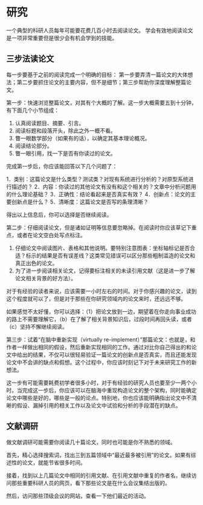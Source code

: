# 研究

一个典型的科研人员每年可能要花费几百小时去阅读论文。
学会有效地阅读论文是一项非常重要但是很少会有机会学到的技能。

## 三步法读论文

每一步要基于之前的阅读完成一个明确的目标：
第一步要弄清一篇论文的大体想法；第二步要抓住论文的主要内容，但不是细节；第三步帮助你深度理解整篇论文。

第一步：快速浏览整篇论文，对其有个大概的了解。这一步大概需要五到十分钟，有下面几个小节组成：

1. 认真阅读题目、摘要、引言。
2. 阅读标题和段落开头，除此之外一概不看。
3. 瞥一眼数学部分（如果有的话），以确定其基本理论概况。
4. 阅读结论部分。
5. 瞥一眼引用，找一下是否有你读过的论文。

完成第一步后，你应该能回答以下几个问题了：

1．类别：这篇论文是什么类型？测试类？对现有系统进行分析的？对原型系统进行描述的？
2．内容：你读过的其他论文有没有和这个相关的？文章中分析问题用的什么理论基础？
3．正确性：结论看起来是否真实有效？
4．创新点：论文的主要创新点是什么？
5．清晰度：这篇论文是否写的条理清晰？

得出以上信息后，你可以选择是否继续阅读。

第二步：仔细阅读论文，但是诸如证明等信息要忽略掉。在阅读时你应该草记下重点，或者在论文空白处写点标注。

1. 仔细论文中阅读图片、表格和其他说明。要特别注意图表：坐标轴标记是否合适？标示的结果是否有误差线？这类常见错误可以区分那些粗制滥造的论文和真正出色的论文。
2. 为了进一步阅读相关论文，记得要标注相关的未读引用文献（这是进一步了解论文相关背景的好方法）。

对于有经验的读者来说，应该需要一小时左右的时间。对于你感兴趣的论文，读到这个程度就可以了，但是对于那些在你研究领域内的论文来时，还远远不够。

如果感觉不太好懂，你可以选择：（1）把论文放到一边，期望着在你走向事业成功的路上不需要理解它，（b）在了解了相关背景知识后，过段时间再回头读，或者（c）坚持不懈继续阅读。

第三步：试着“在脑中重新实现（virtually re-implement）”那篇论文：也就是，和作者一样做出相同的假设，然后重新实现相同的工作。通过对比你自己得出的和论文中给出的结果，不仅可以很轻易验证一篇论文的创新点是否真实，而且还能发现论文中不会讲的缺点和假想。这个过程中，你应该时刻记下对于未来研究工作的新想法。

这一步有可能需要耗费初学者很多小时，对于有经验的研究人员也要至少一两个小时。当完成这一步后，你应该可以在脑海中重现构造论文的整个架构，同时能确定论文中哪些是好的，哪些是一般的论点。特别地，你也应该能明确指出论文中不清晰的假设、漏掉引用的相关工作以及论文中试验和分析的手段潜在的缺点。

## 文献调研

做文献调研可能需要你阅读几十篇论文，同时也可能是你不熟悉的领域。

首先，精心选择搜索词，找出三到五篇领域中“最近最多被引用”的论文。如果有综述性的论文，就能节省很多时间。

接着，找到以上几篇论文中相同的引用文献、在引用文献中重复的作者名，继续访问那些重要科研人员的网页，看下那些论文是在什么会议集结出版的。

然后，访问那些顶级会议的网站，查看一下他们最近的活动。
